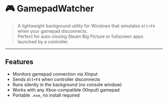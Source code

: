 # 🎮 GamepadWatcher

> A lightweight background utility for Windows that simulates `Alt+F4` when your gamepad disconnects.  
> Perfect for auto-closing Steam Big Picture or fullscreen apps launched by a controller.

---

##  Features

- Monitors gamepad connection via XInput
- Sends `Alt+F4` when controller disconnects
- Runs silently in the background (no console window)
- Works with any Xbox-compatible (XInput) gamepad
- Portable `.exe`, no install required
